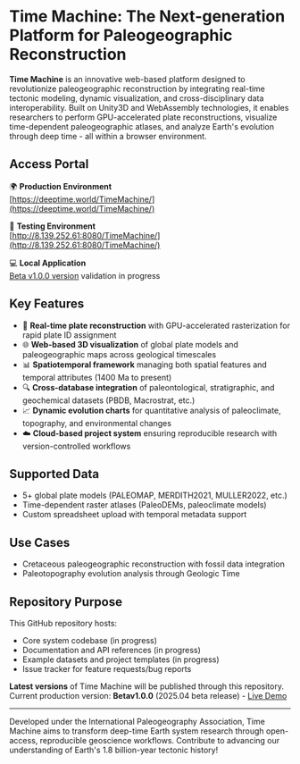 # Time Machine: The Next-generation Platform for Paleogeographic Reconstruction

​**​Time Machine​**​ is an innovative web-based platform designed to revolutionize paleogeographic reconstruction by integrating real-time tectonic modeling, dynamic visualization, and cross-disciplinary data interoperability. Built on Unity3D and WebAssembly technologies, it enables researchers to perform GPU-accelerated plate reconstructions, visualize time-dependent paleogeographic atlases, and analyze Earth's evolution through deep time - all within a browser environment.

## Access Portal
🌍 ​**​Production Environment​**​  
[https://deeptime.world/TimeMachine/](https://deeptime.world/TimeMachine/)

🧪 ​**​Testing Environment​**​  
[http://8.139.252.61:8080/TimeMachine/](http://8.139.252.61:8080/TimeMachine/)

💻 ​**​Local Application​**​  
[Beta v1.0.0 version](https://github.com/sc66cc/TimeMachine/releases/tag/v1.0.0) validation in progress

## Key Features
- 🚀 ​**​Real-time plate reconstruction​**​ with GPU-accelerated rasterization for rapid plate ID assignment
- 🌐 ​**​Web-based 3D visualization​**​ of global plate models and paleogeographic maps across geological timescales
- 📊 ​**​Spatiotemporal framework​**​ managing both spatial features and temporal attributes (1400 Ma to present)
- 🔍 ​**​Cross-database integration​**​ of paleontological, stratigraphic, and geochemical datasets (PBDB, Macrostrat, etc.)
- 📈 ​**​Dynamic evolution charts​**​ for quantitative analysis of paleoclimate, topography, and environmental changes
- ☁️ ​**​Cloud-based project system​**​ ensuring reproducible research with version-controlled workflows

## Supported Data
- 5+ global plate models (PALEOMAP, MERDITH2021, MULLER2022, etc.)
- Time-dependent raster atlases (PaleoDEMs, paleoclimate models)
- Custom spreadsheet upload with temporal metadata support

## Use Cases
- Cretaceous paleogeographic reconstruction with fossil data integration
- Paleotopography evolution analysis through Geologic Time

## Repository Purpose
This GitHub repository hosts:
- Core system codebase (in progress)
- Documentation and API references (in progress)
- Example datasets and project templates (in progress)
- Issue tracker for feature requests/bug reports

​**​Latest versions​**​ of Time Machine will be published through this repository. Current production version: ​**Beta ​v1.0.0​**​ (2025.04 beta release) - [Live Demo](https://deeptime.world/TimeMachine)

---

Developed under the International Paleogeography Association, Time Machine aims to transform deep-time Earth system research through open-access, reproducible geoscience workflows. Contribute to advancing our understanding of Earth's 1.8 billion-year tectonic history!
